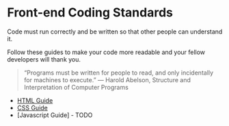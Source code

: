 # Front-end Coding Standards

Code must run correctly and be written so that other people can understand it. 

Follow these guides to make your code more readable and your fellow developers will thank you. 

>“Programs must be written for people to read, and only incidentally for machines to execute.”
>― Harold Abelson, Structure and Interpretation of Computer Programs

* [HTML Guide](./html.md)
* [CSS Guide](./css.md)
* [Javascript Guide] - TODO
